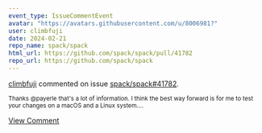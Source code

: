 ```yaml
---
event_type: IssueCommentEvent
avatar: "https://avatars.githubusercontent.com/u/8006981?"
user: climbfuji
date: 2024-02-21
repo_name: spack/spack
html_url: https://github.com/spack/spack/pull/41782
repo_url: https://github.com/spack/spack
---
```


<a href='https://github.com/climbfuji' target='_blank'>climbfuji</a> commented on issue <a href='https://github.com/spack/spack/pull/41782' target='_blank'>spack/spack#41782</a>.

<small>Thanks @payerle that's a lot of information. I think the best way forward is for me to test your changes on a macOS and a Linux system....</small>

<a href='https://github.com/spack/spack/pull/41782' target='_blank'>View Comment</a>